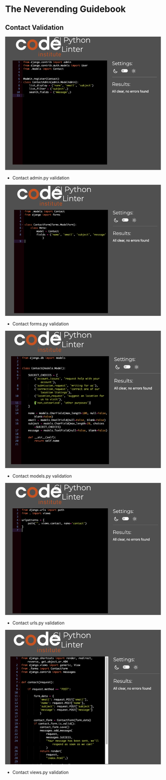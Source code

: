 # The Neverending Guidebook
## Contact Validation

![Contact admin.py validation](/documentation/testing/testing_images/testing-contact-admin.png)
- Contact admin.py validation

![Contact forms.py validation](/documentation/testing/testing_images/testing-contact-forms.png)
- Contact forms.py validation

![Contact models.py validation](/documentation/testing/testing_images/testing-contact-models.png)
- Contact models.py validation

![Contact urls.py validation](/documentation/testing/testing_images/testing-contact-urls.png)
- Contact urls.py validation

![Contact views.py validation](/documentation/testing/testing_images/testing-contact-views.png)
- Contact views.py validation